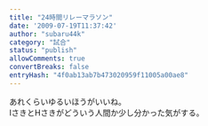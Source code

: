 ```yaml
---
title: "24時間リレーマラソン"
date: '2009-07-19T11:37:42'
author: "subaru44k"
category: "試合"
status: "publish"
allowComments: true
convertBreaks: false
entryHash: "4f0ab13ab7b473020959f11005a00ae8"
---
```

あれくらいゆるいほうがいいね。<br>
IさきとHさきがどういう人間か少し分かった気がする。

